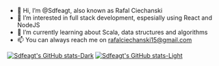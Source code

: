 - 👋 Hi, I’m @Sdfeagt, also known as Rafal Ciechanski
- 👀 I’m interested in full stack development, espesially using React and NodeJS
- 🌱 I’m currently learning about Scala, data structures and algorithms
- 📫 You can always reach me on rafalciechanski15@gmail.com


[![Sdfeagt's GitHub stats-Dark](https://github-readme-stats.vercel.app/api?username=sdfeagt&show_icons=true&theme=dark#gh-dark-mode-only)](https://github.com/anuraghazra/github-readme-stats#gh-dark-mode-only)
[![Sdfeagt's GitHub stats-Light](https://github-readme-stats.vercel.app/api?username=sdfeagt&show_icons=true&theme=default#gh-light-mode-only)](https://github.com/anuraghazra/github-readme-stats#gh-light-mode-only)



<!---
Sdfeagt/Sdfeagt is a ✨ special ✨ repository because its `README.md` (this file) appears on your GitHub profile.
You can click the Preview link to take a look at your changes.
--->


